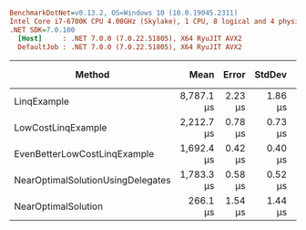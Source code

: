 ``` ini

BenchmarkDotNet=v0.13.2, OS=Windows 10 (10.0.19045.2311)
Intel Core i7-6700K CPU 4.00GHz (Skylake), 1 CPU, 8 logical and 4 physical cores
.NET SDK=7.0.100
  [Host]     : .NET 7.0.0 (7.0.22.51805), X64 RyuJIT AVX2
  DefaultJob : .NET 7.0.0 (7.0.22.51805), X64 RyuJIT AVX2


```
|                            Method |       Mean |   Error |  StdDev | Ratio | RatioSD |     Gen0 | Allocated | Alloc Ratio |
|---------------------------------- |-----------:|--------:|--------:|------:|--------:|---------:|----------:|------------:|
|                       LinqExample | 8,787.1 μs | 2.23 μs | 1.86 μs | 33.02 |    0.19 | 218.7500 |  960008 B |          NA |
|                LowCostLinqExample | 2,212.7 μs | 0.78 μs | 0.73 μs |  8.31 |    0.05 |        - |       2 B |          NA |
|      EvenBetterLowCostLinqExample | 1,692.4 μs | 0.42 μs | 0.40 μs |  6.36 |    0.03 |        - |       1 B |          NA |
| NearOptimalSolutionUsingDelegates | 1,783.3 μs | 0.58 μs | 0.52 μs |  6.70 |    0.04 |        - |       1 B |          NA |
|               NearOptimalSolution |   266.1 μs | 1.54 μs | 1.44 μs |  1.00 |    0.00 |        - |         - |          NA |
